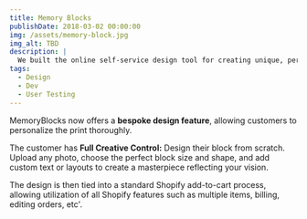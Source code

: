 ```yaml
---
title: Memory Blocks
publishDate: 2018-03-02 00:00:00
img: /assets/memory-block.jpg
img_alt: TBD
description: |
  We built the online self-service design tool for creating unique, personalized photo prints on wood.
tags:
  - Design
  - Dev
  - User Testing
---
```


MemoryBlocks now offers a **bespoke design feature**, allowing customers to personalize the print thoroughly.

The customer has **Full Creative Control:** Design their block from scratch. Upload any photo, choose the perfect block size and shape, and add custom text or layouts to create a masterpiece reflecting your vision.

The design is then tied into a standard Shopify add-to-cart process, allowing utilization of all Shopify features such as multiple items, billing, editing orders, etc'.